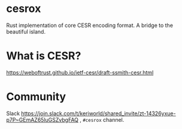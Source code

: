 # cesrox
Rust implementation of core CESR encoding format. A bridge to the beautiful island.

# What is CESR?
https://weboftrust.github.io/ietf-cesr/draft-ssmith-cesr.html

# Community

Slack https://join.slack.com/t/keriworld/shared_invite/zt-14326yxue-p7P~GEmAZ65luGSZvbgFAQ ,  `#cesrox` channel.
